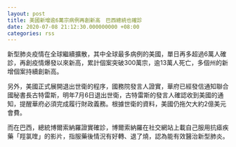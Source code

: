 ```yaml
---
layout: post
title: 美國新增逾6萬宗病例再創新高　巴西總統也確診
date: 2020-07-08 21:12:30.000000000 +08:00
categories: rss
---
```


新型肺炎疫情在全球繼續擴散，其中全球最多病例的美國，單日再多超過6萬人確診，再創疫情爆發以來新高，累計個案突破300萬宗，逾13萬人死亡，多個州的新增個案持續創新高。

另外，美國正式展開退出世衛的程序，國務院發言人證實，華府已經發信通知聯合國秘書長古特雷斯，明年7月6日退出世衛，古特雷斯的發言人確認收到美國的通知，提醒華府必須完成履行財政義務。根據世衛的資料，美國仍拖欠大約2億美元會費。

而在巴西，總統博爾索納羅證實確診，博爾索納羅在社交網站上載自己服用抗瘧疾藥「羥氯喹」的影片，指服藥後情況有好轉、退了燒，認為能有效醫治新型肺炎。
